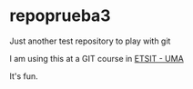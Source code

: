 # repoprueba3
Just another test repository to play with git 

I am using this at a GIT course in [ETSIT - UMA](http://etsit.uma.es)

It's fun. 


